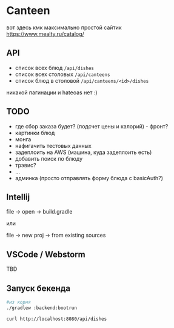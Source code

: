 # Canteen


вот здесь кмк максимально простой сайтик https://www.mealty.ru/catalog/

## API

- список всех блюд `/api/dishes`
- список всех столовых `/api/canteens`
- список блюд в столовой `/api/canteens/<id>/dishes`

никакой пагинации и hateoas нет :)


## TODO

- где сбор заказа будет? (подсчет цены и калорий) - фронт?
- картинки блюд
- монга 
- нафигачить тестовых данных
- задеплоить на AWS (машина, куда задеплоить есть)
- добавить поиск по блюду
- трэвис?
- ...
- админка (просто отправлять форму блюда с basicAuth?)


## Intellij

file -> open -> build.gradle

или

file -> new proj -> from existing sources


## VSCode / Webstorm

TBD


## Запуск бекенда

```bash
#из корня
./gradlew :backend:bootrun

curl http://localhost:8080/api/dishes
```